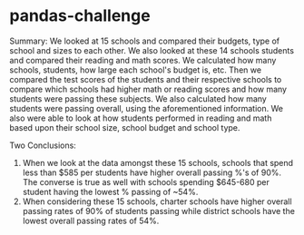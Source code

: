 # pandas-challenge


Summary: 
We looked at 15 schools and compared their budgets, type of school and sizes to each other. We also looked at these 14 schools students and compared their reading and math scores. We calculated how many schools, students, how large each school's budget is, etc. Then we compared the test scores of the students and their respective schools to compare which schools had higher math or reading scores and how many students were passing these subjects. We also calculated how many students were passing overall, using the aforementioned information. We also were able to look at how students performed in reading and math based upon their school size, school budget and school type.

Two Conclusions:
1) When we look at the data amongst these 15 schools, schools that spend less than $585 per students have higher overall passing %'s of 90%. The converse is true as well with schools spending $645-680 per student having the lowest % passing of ~54%.
2) When considering these 15 schools, charter schools have higher overall passing rates of 90% of students passing while district schools have the lowest overall passing rates of 54%. 
